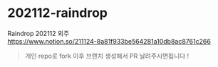 # 202112-raindrop
Raindrop 202112 외주  
https://www.notion.so/211124-8a81f933be564281a10db8ac8761c266

> 개인 repo로 fork 이후 브랜치 생성해서 PR 날려주시면됩니다 ! 
